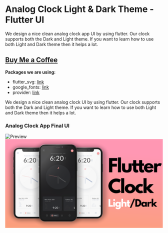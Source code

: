 # Analog Clock Light & Dark Theme - Flutter UI

We design a nice clean analog clock app UI by using flutter. Our clock supports both the Dark and Light theme. If you want to learn how to use both Light and Dark theme then it helps a lot.

## [Buy Me a Coffee](/support.jpg)

**Packages we are using:**

- flutter_svg: [link](https://pub.dev/packages/flutter_svg)
- google_fonts: [link](https://pub.dev/packages/google_fonts)
- provider: [link](https://pub.dev/packages/provider)

We design a nice clean analog clock UI by using flutter. Our clock supports both the Dark and Light theme. If you want to learn how to use both Light and Dark theme then it helps a lot.

### Analog Clock App Final UI

![Preview](/intro.gif)
![Preview](/ui.png)

